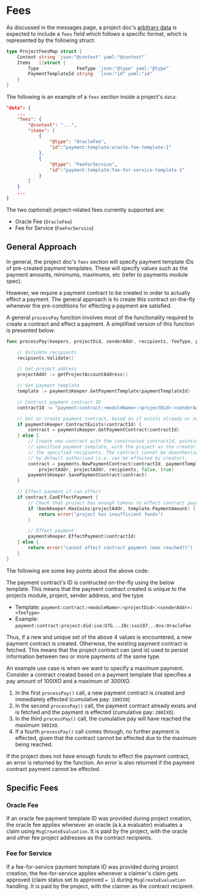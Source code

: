 # Fees

As discussed in the messages page, a project doc's [arbitrary data](02_messages.md#non-arbitrary-project-data) is expected to include a `fees` field which follows a specific format, which is represented by the following struct:

```go
type ProjectFeesMap struct {
	Context string `json:"@context" yaml:"@context"`
	Items   []struct {
		Type              FeeType `json:"@type" yaml:"@type"`
		PaymentTemplateId string  `json:"id" yaml:"id"`
	}
}
```

The following is an example of a `fees` section inside a project's `data`:
```json
"data": {
    ...
    "fees": {
        "@context": "...",
        "items": [
            {
                "@type": "OracleFee",
                "id":"payment:template:oracle-fee-template-1"
            },
            {
                "@type": "FeeForService", 
                "id":"payment:template:fee-for-service-template-1"
            }
        ]
    }
    ...
}
```

The two (optional) project-related fees currently supported are:
- Oracle Fee (`OracleFee`)
- Fee for Service (`FeeForService`)

## General Approach

In general, the project doc's `fees` section will specify payment template IDs of pre-created payment templates. These will specify values such as the payment amounts, minimums, maximums, etc (refer to payments module spec).

However, we require a payment contract to be created in order to actually effect a payment. The general approach is to create this contract on-the-fly whenever the pre-conditions for effecting a payment are satisfied.

A general `processPay` function involves most of the functionality required to create a contract and effect a payment. A simplified version of this function is presented below:
```go
func processPay(keepers, projectDid, senderAddr, recipients, feeType, paymentTemplateId) {

	// Validate recipients
	recipients.Validate()

	// Get project address
	projectAddr := getProjectAccountAddress()

	// Get payment template
	template := paymentsKeeper.GetPaymentTemplate(paymentTemplateId)

	// Contruct payment contract ID
	contractId := "payment:contract:<moduleName>:<projectDid>:<senderAddr>:<feeType>"

	// Get or create payment contract, based on if exists already or not
	if paymentsKeeper.ContractExists(contractId) {
		contract = paymentsKeeper.GetPaymentContract(contractId)
	} else {
		// Create new contract with the constructed contractId, pointing to the
		// specified payment template, with the project as the creator and payer,
		// the specified recipients. The contract cannot be deauthorised and is
		// by default authorised (i.e. can be effected by creator).
		contract = payments.NewPaymentContract(contractId, paymentTemplateId,
			projectAddr, projectAddr, recipients, false, true)
		paymentsKeeper.SavePaymentContract(contract)
	}

	// Effect payment if can effect
	if contract.CanEffectPayment {
		// Check that project has enough tokens to effect contract payment
		if !bankKeeper.HasCoins(projectAddr, template.PaymentAmount) {
			return error("project has insufficient funds")
		}

		// Effect payment
		paymentsKeeper.EffectPayment(contractId)
	} else {
		return error("cannot effect contract payment (max reached?)")
	}
}
```

The following are some key points about the above code:

The payment contract's ID is contructed on-the-fly using the below template. This means that the payment contract created is unique to the projects module, project, sender address, and fee type.

- Template: `payment:contract:<moduleName>:<projectDid>:<senderAddr>:<feeType>`
- Example: `payment:contract:project:did:ixo:U7G...J8c:ixo107...0vx:OracleFee`

Thus, if a new and unique set of the above 4 values is encountered, a new payment contract is created. Otherwise, the existing payment contract is fetched. This means that the project contract can (and is) used to persist information between two or more payments of the same type.

An example use case is when we want to specify a maximum payment. Consider a contract created based on a payment template that specifies a pay amount of 100IXO and a maximum of 300IXO.
1. In the first `processPay()` call, a new payment contract is created and immediately effected (cumulative pay: `100IXO`)
2. In the second `processPay()` call, the payment contract already exists and is fetched and the payment is effected (cumulative pay: `200IXO`).
3. In the third `processPay()` call, the cumulative pay will have reached the maximum `300IXO`.
4. If a fourth `processPay()` call comes through, no further payment is effected, given that the contract cannot be effected due to the maximum being reached.

If the project does not have enough funds to effect the payment contract, an error is returned by the function. An error is also returned if the payment contract payment cannot be effected.

## Specific Fees

### Oracle Fee

If an oracle fee payment template ID was provided during project creation, the oracle fee applies whenever an oracle (a.k.a evaluator) evaluates a claim using `MsgCreateEvaluation`. It is paid by the project, with the oracle and other fee project addresses as the contract recipients.

### Fee for Service

If a fee-for-service payment template ID was provided during project creation, the fee-for-service applies whenever a claimer's claim gets approved (claim status set to approved `= 1`) during `MsgCreateEvaluation` handling. It is paid by the project, with the claimer as the contract recipient.

